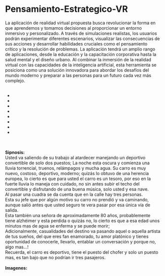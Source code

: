 # Pensamiento-Estrategico-VR

La aplicación de realidad virtual propuesta busca revolucionar la forma en que aprendemos y tomamos decisiones al proporcionar un entorno inmersivo y personalizado. A través de simulaciones realistas, los usuarios podrán experimentar diferentes escenarios, visualizar las consecuencias de sus acciones y desarrollar habilidades cruciales como el pensamiento crítico y la resolución de problemas. La aplicación tendrá un amplio rango de aplicaciones, desde la educación y la capacitación corporativa hasta la salud mental y el diseño urbano. Al combinar la inmersión de la realidad virtual con las capacidades de la inteligencia artificial, esta herramienta se posiciona como una solución innovadora para abordar los desafíos del mundo moderno y preparar a las personas para un futuro cada vez más complejo.
<br>
<br>

<ul>
  <li></li>
  <li></li>
  <li></li>
  <li></li>
  <li></li>
  <li></li>
  <li></li>
  <li></li>
</ul>

<br>
<br>
<b>Sipnosis:</b>
<br>
Usted va saliendo de su trabajo al atardecer manejando un deportivo convertible de solo dos puestos; La noche esta oscura y comienza una lluvia torrencial, truenos, relámpagos y mucha agua. Su carro es muy nuevo, costoso, deportivo, moderno; quizás lo obtuvo de una herencia europea, lo cierto es que para usted el carro es un tesoro, por eso en la fuerte lluvia lo maneja con cuidado, no sin antes subir el techo del convertible y disfrutando de una buena música, solo usted y esa nave. 
<br>
Al pasar una cuadra se da cuenta que en la calle hay tres personas.
<br>
Esta su jefe que por algún motivo su carro no prendió y va caminando, aunque salió antes que usted seguro te vera pasar por esa única vía de salida. 
<br>
Esta también una señora de aproximadamente 80 años, probablemente tiene alzhéimer y esta perdida o quizás no, lo cierto es que a esa edad unos minutos mas de agua se enferma y se puede morir; 
<br>
Adicionalmente, casualidades del destino va pasando aquel o aquella artista de tus sueños, del que eres fan enamorado, tu amor platónico y tienes oportunidad de conocerle, llevarlo, entablar un conversación y porque no, algo mas…!  
<br>
Recuerda, el carro es deportivo, tiene el puesto del chofer y solo un puesto mas, es tan bajo que no podrían ir tres pasajeros. 
<br>
<br>
<b>Imagenes:</b>
<br><br>
